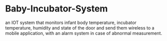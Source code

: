# Baby-Incubator-System

an IOT system that monitors infant body temperature, incubator temperature, humidity and state of the door and send them wireless to a mobile application, with an alarm system in case of abnormal measurement.
